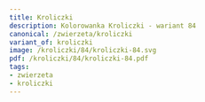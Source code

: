 ```yaml
---
title: Kroliczki
description: Kolorowanka Kroliczki - wariant 84
canonical: /zwierzeta/kroliczki
variant_of: kroliczki
image: /kroliczki/84/kroliczki-84.svg
pdf: /kroliczki/84/kroliczki-84.pdf
tags:
- zwierzeta
- kroliczki
---
```

